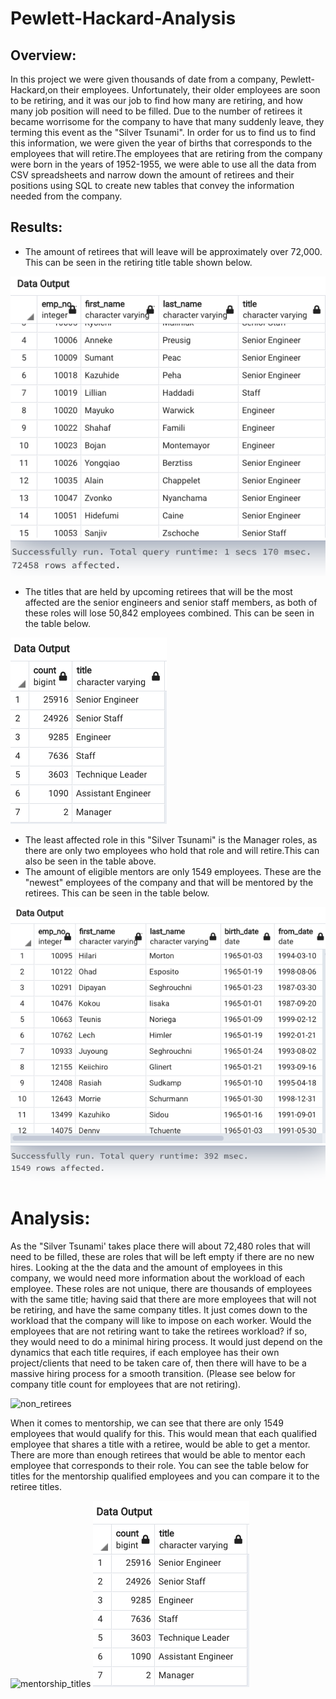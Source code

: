 # Pewlett-Hackard-Analysis
## Overview:

In this project we were given thousands of  date from a company, Pewlett-Hackard,on their employees. Unfortunately, their older employees are soon to be retiring, and it was our job to find how many are retiring, and how many job position will need to be filled. Due to the number of retirees it became worrisome for the company to have that many suddenly leave, they terming this event as the "Silver Tsunami". In order for us to find us to find this information, we were given the year of births that corresponds to the employees that will retire.The employees that are retiring from the company were born in the years of 1952-1955, we were able to use all the data from CSV spreadsheets and narrow down the amount of retirees and their positions using SQL to create new tables that convey the information needed from the company.

## Results:

* The amount of retirees that will leave will be approximately over 72,000. This can be seen in the retiring title table shown below. 

![unique_titles_img](https://github.com/Mparra14/Pewlett-Hackard-Analysis/blob/main/unique_titles.png)

* The titles that are held by upcoming retirees that will be the most affected are the senior engineers and senior staff members, as both of these roles will lose 50,842 employees combined. This can be seen in the table below. 

![retiring_titles_img](https://github.com/Mparra14/Pewlett-Hackard-Analysis/blob/main/retiring_titles.png)

* The least affected role in this "Silver Tsunami" is the Manager roles, as there are only two employees who hold that role and will retire.This can also be seen in the table above. 
* The amount of eligible mentors are only 1549 employees. These are the "newest" employees of the company and that will be mentored by the retirees. This can be seen in the table below.

![mentorship_eligibility_img](Mentor_eligibility.png)

# Analysis:
As the "Silver Tsunami' takes place there will about 72,480 roles that will need to be filled, these are roles that will be left empty if there are no new hires. Looking at the the data and the amount of employees in this company, we would need more information about the workload of each employee. These roles are not unique, there are thousands of employees with the same title; having said that there are more employees that will not be retiring, and have the same company titles. It just comes down to the workload that the company will like to impose on each worker. Would the employees that are not retiring want to take the retirees workload? if so, they would need to do a minimal hiring process. It would just depend on the dynamics that each title requires, if each employee has their own project/clients that need to be taken care of, then there will have to be a massive hiring process for a smooth transition. (Please see below for company title count for employees that are not retiring).

 ![non_retirees]()
 
 When it comes to mentorship, we can see that there are only 1549 employees that would qualify for this. This would mean that each qualified employee that shares a title with a retiree, would be able to get a mentor. There are more than enough retirees that would be able to mentor each employee that corresponds to their role. You can see the table below for titles for the mentorship qualified employees and you can compare it to the retiree titles. 
 
 ![mentorship_titles]()
 ![retiring_titles_img](https://github.com/Mparra14/Pewlett-Hackard-Analysis/blob/main/retiring_titles.png)
 

